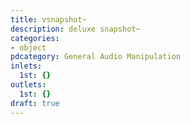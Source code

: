 ```yaml
---
title: vsnapshot~
description: deluxe snapshot~
categories:
- object
pdcategory: General Audio Manipulation
inlets:
  1st: {}
outlets:
  1st: {}
draft: true
---
```


